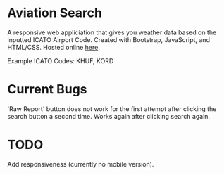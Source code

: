 # Aviation Search

A responsive web appliciation that gives you weather data based on the inputted ICATO Airport Code. Created with Bootstrap, JavaScript, and HTML/CSS. Hosted online [here](https://tim-steg.github.io/aviationsearch/).

Example ICATO Codes: KHUF, KORD

# Current Bugs

'Raw Report' button does not work for the first attempt after clicking the search button a second time. Works again after clicking search again.

# TODO

Add responsiveness (currently no mobile version).
